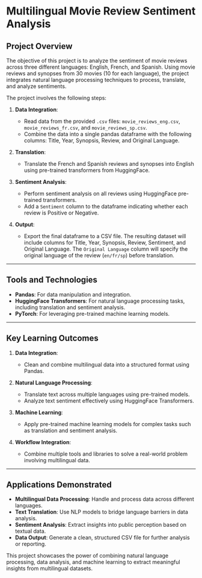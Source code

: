 # Multilingual Movie Review Sentiment Analysis

## Project Overview

The objective of this project is to analyze the sentiment of movie reviews across three different languages: English, French, and Spanish. Using movie reviews and synopses from 30 movies (10 for each language), the project integrates natural language processing techniques to process, translate, and analyze sentiments.

The project involves the following steps:

1. **Data Integration**:
   - Read data from the provided `.csv` files: `movie_reviews_eng.csv`, `movie_reviews_fr.csv`, and `movie_reviews_sp.csv`.
   - Combine the data into a single pandas dataframe with the following columns: Title, Year, Synopsis, Review, and Original Language.

2. **Translation**:
   - Translate the French and Spanish reviews and synopses into English using pre-trained transformers from HuggingFace.

3. **Sentiment Analysis**:
   - Perform sentiment analysis on all reviews using HuggingFace pre-trained transformers.
   - Add a `Sentiment` column to the dataframe indicating whether each review is Positive or Negative.

4. **Output**:
   - Export the final dataframe to a CSV file. The resulting dataset will include columns for Title, Year, Synopsis, Review, Sentiment, and Original Language. The `Original Language` column will specify the original language of the review (`en/fr/sp`) before translation.

---

## Tools and Technologies

- **Pandas**: For data manipulation and integration.
- **HuggingFace Transformers**: For natural language processing tasks, including translation and sentiment analysis.
- **PyTorch**: For leveraging pre-trained machine learning models.

---

## Key Learning Outcomes

1. **Data Integration**:
   - Clean and combine multilingual data into a structured format using Pandas.

2. **Natural Language Processing**:
   - Translate text across multiple languages using pre-trained models.
   - Analyze text sentiment effectively using HuggingFace Transformers.

3. **Machine Learning**:
   - Apply pre-trained machine learning models for complex tasks such as translation and sentiment analysis.

4. **Workflow Integration**:
   - Combine multiple tools and libraries to solve a real-world problem involving multilingual data.

---

## Applications Demonstrated

- **Multilingual Data Processing**: Handle and process data across different languages.
- **Text Translation**: Use NLP models to bridge language barriers in data analysis.
- **Sentiment Analysis**: Extract insights into public perception based on textual data.
- **Data Output**: Generate a clean, structured CSV file for further analysis or reporting.

This project showcases the power of combining natural language processing, data analysis, and machine learning to extract meaningful insights from multilingual datasets.
